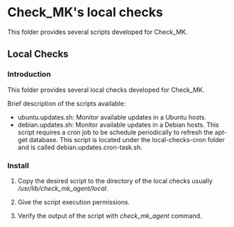 # Check\_MK's local checks

This folder provides several scripts developed for Check\_MK.

## Local Checks

### Introduction

This folder provides several local checks developed for Check\_MK.

Brief description of the scripts available:

* ubuntu.updates.sh: Monitor available updates in a Ubuntu hosts.
* debian.updates.sh: Monitor available updates in a Debian hosts. This script
  requires a cron job to be schedule periodically to refresh the apt-get
  database. This script is located under the  local-checks-cron folder and is
  called debian.updates.cron-task.sh.


### Install

1. Copy the desired script to the directory of the local checks usually
   */usr/lib/check\_mk\_agent/local*.

2. Give the script execution permissions.

3. Verify the output of the script with *check\_mk\_agent* command.
